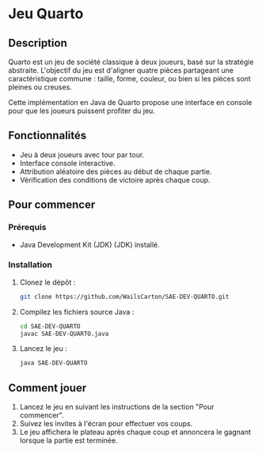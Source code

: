 # Jeu Quarto

## Description

Quarto est un jeu de société classique à deux joueurs, basé sur la stratégie abstraite. L'objectif du jeu est d'aligner quatre pièces partageant une caractéristique commune : taille, forme, couleur, ou bien si les pièces sont pleines ou creuses.

Cette implémentation en Java de Quarto propose une interface en console pour que les joueurs puissent profiter du jeu.

## Fonctionnalités

- Jeu à deux joueurs avec tour par tour.
- Interface console interactive.
- Attribution aléatoire des pièces au début de chaque partie.
- Vérification des conditions de victoire après chaque coup.

## Pour commencer

### Prérequis

- Java Development Kit (JDK) (JDK) installé.

### Installation

1. Clonez le dépôt :

   ```bash
   git clone https://github.com/WailsCarton/SAE-DEV-QUARTO.git
   ```

2. Compilez les fichiers source Java :

   ```bash
   cd SAE-DEV-QUARTO
   javac SAE-DEV-QUARTO.java
   ```

3. Lancez le jeu :

   ```bash
   java SAE-DEV-QUARTO
   ```

## Comment jouer

1. Lancez le jeu en suivant les instructions de la section "Pour commencer".
2. Suivez les invites à l'écran pour effectuer vos coups.
3. Le jeu affichera le plateau après chaque coup et annoncera le gagnant lorsque la partie est terminée.
